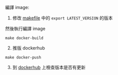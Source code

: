 
編譯 image:


1. 修改 [makefile](./makefile) 中的 `export LATEST_VERSION` 的版本

然後執行編譯 image

```shell
make docker-build
```


2. 推版 dockerhub

```shell
make docker-push
```

3. 到 [dockerhub](https://hub.docker.com/r/joseph50804/golang-basic/tags) 上檢查版本是否有更新


